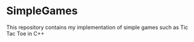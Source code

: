 # SimpleGames
This repository contains my implementation of simple games such as Tic Tac Toe in C++ 
